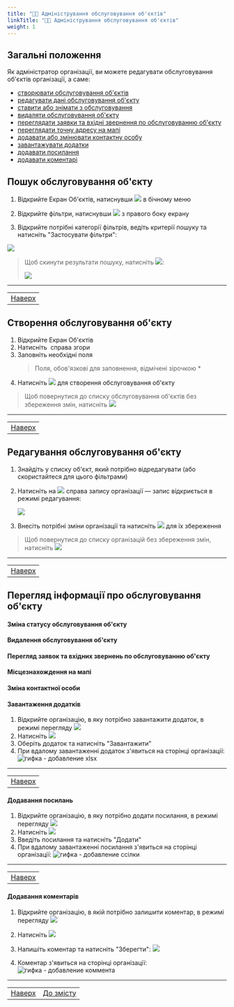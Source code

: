 ```yaml
---
title: "👨‍💻 Адміністрування обслуговування об'єктів"
linkTitle: "👨‍💻 Адміністрування обслуговування об'єктів"
weight: 1
---
```


## Загальні положення  

Як адміністратор організації, ви можете редагувати  обслуговування об'єктів організації, а саме:
- [створювати обслуговування об'єктів](#створення-обслуговування-обєкту)
- [редагувати дані обслуговування об'єкту](#редагування-обслуговування-обєкту)
- [ставити або знімати з обслуговування](#зміна-статусу-обслуговування-обєкту)
- [видаляти обслуговування об'єкту](#видалення-обслуговування-обєкту)
- [переглядати заявки та вхідні звернення по обслуговуванню об'єкту](#перегляд-заявок-та-вхідних-звернень-по-обслуговуванню-обєкту)
- [переглядати точну адресу на мапі](#місцезнахождення-на-мапі)
- [додавати або змінювати контактну особу](#зміна-контактної-особи)
- [завантажувати додатки](#завантаження-додатків)
- [додавати посилання](#додавання-посилань)
- [додавати коментарі](#додавання-коментарів)

## Пошук обслуговування об'єкту

1. Відкрийте Екран Об'єктів, натиснувши ![](https://i.imgur.com/dzf2YyW.png) в бічному меню
2. Відкрийте фільтри, натиснувши ![](https://i.imgur.com/MaZo9cn.png) з правого боку екрану

3. Відкрийте потрібні категорії фільтрів, ведіть  критерії пошуку та натисніть "Застосувати фільтри":

![](https://i.imgur.com/V8tsUkI.gif)

> Щоб скинути результати пошуку, натисніть ![](https://i.imgur.com/1Ej0xNy.png):
>
>![](https://i.imgur.com/Xs29tWi.gif)
___
| |
|-|
| [Наверх](#загальні-положення)|

## Створення обслуговування об'єкту

1. Відкрийте Екран Об'єктів
2. Натисніть ![]() справа згори
3. Заповніть необхідні поля
   > Поля, обов'язкові для заповнення, відмічені зірочкою \*
4. Натисніть ![](https://i.imgur.com/Die5KUV.png) для створення обслуговування об'єкту

> Щоб повернутися до списку обслуговування об'єктів без збереження змін, натисніть ![](https://i.imgur.com/YZ6Sefv.png)
___
| |
|-|
| [Наверх](#загальні-положення)|

## Редагування обслуговування об'єкту

1. Знайдіть у списку об'єкт, який потрібно відредагувати (або скористайтеся для цього фільтрами)
2. Натисніть на ![](https://i.imgur.com/4habIJd.png) справа запису організації &mdash; запис відкриється в режимі редагування:

    ![](https://i.imgur.com/vu1vGle.gif)

3. Внесіть потрібні зміни організації та натисніть ![](https://i.imgur.com/Die5KUV.png) для їх збереження

> Щоб повернутися до списку організацій без збереження змін, натисніть ![](https://i.imgur.com/YZ6Sefv.png)
___
| |
|-|
| [Наверх](#загальні-положення)|

## Перегляд інформації про обслуговування об'єкту

#### Зміна статусу обслуговування об'єкту

#### Видалення обслуговування об'єкту

#### Перегляд заявок та вхідних звернень по обслуговуванню об'єкту

#### Місцезнахождення на мапі

#### Зміна контактної особи

#### Завантаження додатків

1. Відкрийте організацію, в яку потрібно завантажити додаток, в режимі перегляду ![](https://i.imgur.com/9qatUew.png)
2. Натисніть ![](https://i.imgur.com/qcBiQmW.png)
3. Оберіть додаток та натисніть "Завантажити"
4. При вдалому завантаженні додаток з'явиться на сторінці організації:
   ![гифка - добавление xlsx]()
___
| |
|-|
| [Наверх](#загальні-положення)|

#### Додавання посилань

1. Відкрийте організацію, в яку потрібно додати посилання, в режимі перегляду ![](https://i.imgur.com/9qatUew.png)
2. Натисніть ![](https://i.imgur.com/gu6lTt3.png)
3. Введіть посилання та натисніть "Додати"
4. При вдалому завантаженні посилання з'явиться на сторінці організації:
   ![гифка - добавление ссілки]()
___
| |
|-|
| [Наверх](#загальні-положення)|

#### Додавання коментарів

1. Відкрийте організацію, в якій потрібно залишити коментар, в режимі перегляду ![](https://i.imgur.com/9qatUew.png)
2. Натисніть ![](https://i.imgur.com/zQ8wcmA.png)
3. Напишіть коментар та натисніть "Зберегти":
   ![](https://i.imgur.com/jIa08ER.png)

4. Коментар з'явиться на сторінці організації:
   ![гифка - добавление коммента]()
___
| | |
|-|-|
| [Наверх](#загальні-положення)| [До змісту](/docs/toc/)|